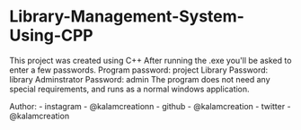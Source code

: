 # Library-Management-System-Using-CPP
This project was created using C++
After running the .exe you'll be asked to enter a few passwords.
Program password: project
Library Password: library
Adminstrator Password: admin
The program does not need any special requirements, and runs as a normal windows application.

 Author:
       - instagram - @kalamcreationn
       - github - @kalamcreation
       - twitter - @kalamcreation
